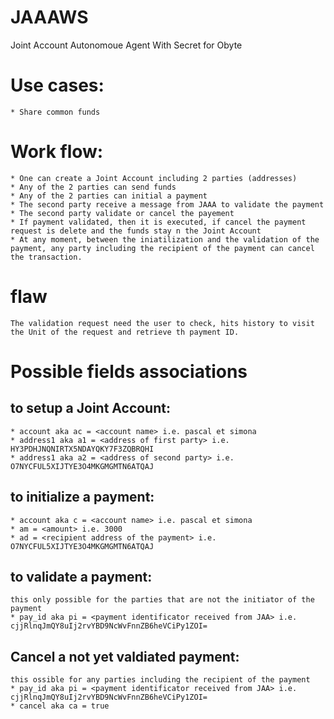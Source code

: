 # JAAAWS
Joint Account Autonomoue Agent With Secret for Obyte

# Use cases:
	* Share common funds

# Work flow:
	* One can create a Joint Account including 2 parties (addresses)
	* Any of the 2 parties can send funds
	* Any of the 2 parties can initial a payment
	* The second party receive a message from JAAA to validate the payment
	* The second party validate or cancel the payement
	* If payment validated, then it is executed, if cancel the payment request is delete and the funds stay n the Joint Account
	* At any moment, between the iniatilization and the validation of the payment, any party including the recipient of the payment can cancel the transaction.

# flaw
	The validation request need the user to check, hits history to visit the Unit of the request and retrieve th payment ID.
	
# Possible fields associations

## to setup a Joint Account:
	* account aka ac = <account name> i.e. pascal et simona
	* address1 aka a1 = <address of first party> i.e. HY3PDHJNQNIRTX5NDAYQKY7F3ZQBRQHI
	* address1 aka a2 = <address of second party> i.e. O7NYCFUL5XIJTYE3O4MKGMGMTN6ATQAJ

## to initialize a payment:
	* account aka c = <account name> i.e. pascal et simona
	* am = <amount> i.e. 3000
	* ad = <recipient address of the payment> i.e. O7NYCFUL5XIJTYE3O4MKGMGMTN6ATQAJ

## to validate a payment:
	this only possible for the parties that are not the initiator of the payment
	* pay_id aka pi = <payment identificator received from JAA> i.e. cjjRlnqJmQY8uIj2rvYBD9NcWvFnnZB6heVCiPy1ZOI=
	
## Cancel a not yet valdiated payment:
	this ossible for any parties including the recipient of the payment
	* pay_id aka pi = <payment identificator received from JAA> i.e. cjjRlnqJmQY8uIj2rvYBD9NcWvFnnZB6heVCiPy1ZOI=
	* cancel aka ca = true
